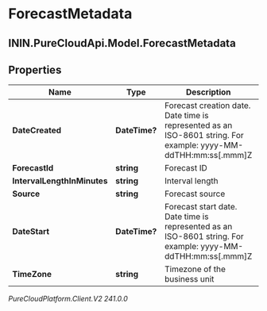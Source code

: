 # ForecastMetadata

## ININ.PureCloudApi.Model.ForecastMetadata

## Properties

|Name | Type | Description | Notes|
|------------ | ------------- | ------------- | -------------|
| **DateCreated** | **DateTime?** | Forecast creation date. Date time is represented as an ISO-8601 string. For example: yyyy-MM-ddTHH:mm:ss[.mmm]Z | [optional] |
| **ForecastId** | **string** | Forecast ID | [optional] |
| **IntervalLengthInMinutes** | **string** | Interval length | [optional] |
| **Source** | **string** | Forecast source | [optional] |
| **DateStart** | **DateTime?** | Forecast start date. Date time is represented as an ISO-8601 string. For example: yyyy-MM-ddTHH:mm:ss[.mmm]Z | [optional] |
| **TimeZone** | **string** | Timezone of the business unit | [optional] |



_PureCloudPlatform.Client.V2 241.0.0_
